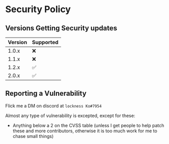 # Security Policy

## Versions Getting Security updates

| Version | Supported          |
| ------- | ------------------ |
| 1.0.x   | :x:                |
| 1.1.x   | :x:                |
| 1.2.x   | :white_check_mark: |
| 2.0.x   | :white_check_mark: |

## Reporting a Vulnerability

Flick me a DM on discord at `lockness Ko#7954`

Almost any type of vulnerability is excepted, except for these:
 - Anything below a 2 on the CVSS table (unless I get people to help patch these and more contributors, otherwise it is too much work for me to chase small things)
